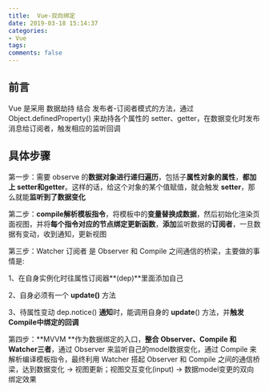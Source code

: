 ```yaml
---
title:  Vue-双向绑定
date: 2019-03-18 15:14:37
categories:
- Vue
tags:
comments: false
---
```


## 前言 

Vue 是采用 数据劫持 结合 发布者-订阅者模式的方法，通过 Object.definedProperty() 来劫持各个属性的 setter、getter，在数据变化时发布消息给订阅者，触发相应的监听回调

<!-- more -->

## 具体步骤

第一步：需要 observe 的**数据对象进行递归遍历**，包括子**属性对象的属性**，**都加上 setter和getter**。这样的话，给这个对象的某个值赋值，就会触发 **setter**，那么就能**监听到了数据变化**



第二步：**compile解析模板指令**，将模板中的**变量替换成数据**，然后初始化渲染页面视图，并将**每个指令对应的节点绑定更新函数**，**添加**监听数据的**订阅者**，一旦数据有变动，收到通知，更新视图



第三步：Watcher 订阅者 是 Observer 和 Compile 之间通信的桥梁，主要做的事情是:

1、在自身实例化时往属性订阅器**(dep)**里面添加自己

2、自身必须有一个 **update()** 方法

3、待属性变动 dep.notice() **通知**时，能调用自身的 **update**() 方法，并**触发 Compile中绑定的回调** 



第四步：**MVVM **作为数据绑定的入口，**整合 Observer、Compile 和 Watcher三者**，通过 Observer 来监听自己的model数据变化，通过 Compile 来解析编译模板指令，最终利用 Watcher 搭起 Observer 和 Compile 之间的通信桥梁，达到数据变化 -> 视图更新；视图交互变化(input) -> 数据model变更的双向绑定效果